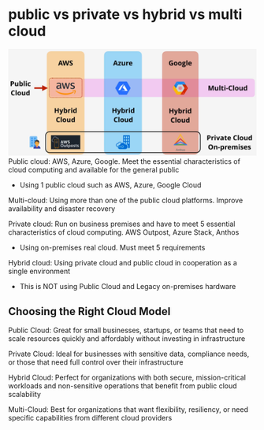 # public vs private vs hybrid vs multi cloud

![img](./img/1.png)
Public cloud: AWS, Azure, Google. Meet the essential characteristics of cloud computing and available for the general public

- Using 1 public cloud such as AWS, Azure, Google Cloud

Multi-cloud: Using more than one of the public cloud platforms. Improve availability and disaster recovery

Private cloud: Run on business premises and have to meet 5 essential characteristics of cloud computing. AWS Outpost, Azure Stack, Anthos

- Using on-premises real cloud. Must meet 5 requirements

Hybrid cloud: Using private cloud and public cloud in cooperation as a single environment

- This is NOT using Public Cloud and Legacy on-premises hardware

## Choosing the Right Cloud Model

Public Cloud: Great for small businesses, startups, or teams that need to scale resources quickly and affordably without investing in infrastructure

Private Cloud: Ideal for businesses with sensitive data, compliance needs, or those that need full control over their infrastructure

Hybrid Cloud: Perfect for organizations with both secure, mission-critical workloads and non-sensitive operations that benefit from public cloud scalability

Multi-Cloud: Best for organizations that want flexibility, resiliency, or need specific capabilities from different cloud providers
